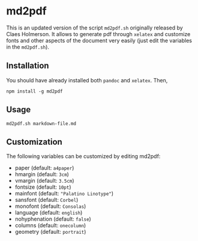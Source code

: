 # md2pdf

This is an updated version of the script `md2pdf.sh` originally released by Claes Holmerson. It allows to generate pdf through `xelatex` and customize fonts and other aspects of the document very easily (just edit the variables in the `md2pdf.sh`).

## Installation

You should have already installed both `pandoc` and `xelatex`. Then,

	npm install -g md2pdf

## Usage

	md2pdf.sh markdown-file.md

## Customization
The following variables can be customized by editing md2pdf:

* paper         (default: `a4paper`)
* hmargin       (default: `3cm`)
* vmargin       (default: `3.5cm`)
* fontsize      (default: `10pt`)
* mainfont      (default: `"Palatino Linotype"`)
* sansfont      (default: `Corbel`)
* monofont      (default: `Consolas`)
* language      (default: `english`)
* nohyphenation (default: `false`)
* columns       (default: `onecolumn`)
* geometry      (default: `portrait`)
